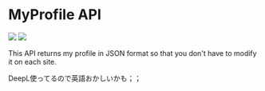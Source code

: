 # MyProfile API

![](https://img.shields.io/github/stars/nnmykn/myprofile-api?style=social) ![](https://img.shields.io/github/watchers/nnmykn/myprofile-api?style=social)

This API returns my profile in JSON format so that you don't have to modify it on each site.

DeepL使ってるので英語おかしいかも；；
